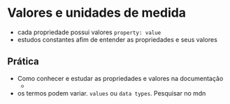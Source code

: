 # Valores e unidades de medida

* cada propriedade possui valores `property: value`
* estudos constantes afim de entender as propriedades e seus valores

## Prática

* Como conhecer e estudar as propriedades e valores na documentação
    * <color> <length>
* os termos podem variar. `values` ou `data types`. Pesquisar no mdn